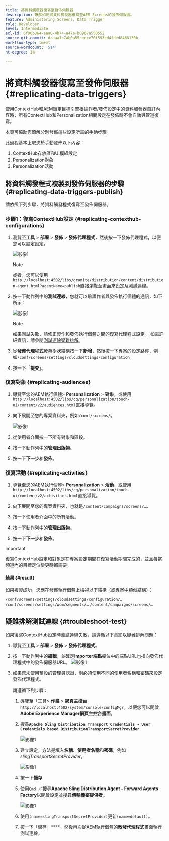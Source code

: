 ```yaml
---
title: 將資料觸發器復寫至發佈伺服器
description: 瞭解如何將資料觸發器復寫至AEM Screens的發佈伺服器。
feature: Administering Screens, Data Trigger
role: Developer
level: Intermediate
exl-id: 6f90b864-eaa0-4b74-a47e-b0967a550552
source-git-commit: dcaaa1c7ab0a55cecce70f593ed4fded8468130b
workflow-type: tm+mt
source-wordcount: '514'
ht-degree: 1%

---
```


# 將資料觸發器復寫至發佈伺服器 {#replicating-data-triggers}

使用ContextHub和AEM鎖定目標引擎根據作者/發佈設定中的資料觸發器自訂內容時，所有ContextHub和Personalization相關設定在發佈時不會自動與管道復寫。

本頁可協助您瞭解分別發佈這些設定所需的手動步驟。

此過程基本上取決於手動發佈以下內容：

1. ContextHub存放區和UI模組設定
1. Personalization對象
1. Personalization活動

## 將資料觸發程式複製到發佈伺服器的步驟 {#replicating-data-triggers-publish}

請依照下列步驟，將資料觸發程式復寫至發佈伺服器。

### 步驟1：復寫ContextHub設定 {#replicating-contexthub-configurations}

1. 瀏覽至&#x200B;**工具** > **部署** > **發佈** > **發佈代理程式**，然後按一下發佈代理程式，以便您可以設定設定。

   ![影像1](/help/user-guide/assets/replicating-triggers/replicating-triggers1.png)

   >[!NOTE]
   >
   >或者，您可以使用`http://localhost:4502/libs/granite/distribution/content/distribution-agent.html?agentName=publish`直接瀏覽至畫面來設定及測試連線。

1. 按一下動作列中的&#x200B;**測試連線**，您就可以驗證作者與發佈執行個體的通訊，如下所示：

   ![影像1](/help/user-guide/assets/replicating-triggers/replicating-triggers2.png)

   >[!NOTE]
   >
   >如果測試失敗，請修正製作和發佈執行個體之間的復寫代理程式設定。 如需詳細資訊，請參閱[測試連線疑難排解](/help/user-guide/replicating-data-triggers.md#troubleshoot-test)。

1. 從&#x200B;**發佈代理程式**&#x200B;熒幕樹狀結構按一下&#x200B;**新增**，然後按一下專案的設定路徑，例如`/conf/screens/settings/cloudsettings/configuration`。

1. 按一下「**提交**」。

### 復寫對象 {#replicating-audiences}

1. 導覽至您的AEM執行個體> **Personalization** > **對象**，或使用`http://localhost:4502/libs/cq/personalization/touch-ui/content/v2/audiences.html`直接導覽。

1. 向下展開至您的專案資料夾，例如`/conf/screens/`。

   ![影像1](/help/user-guide/assets/replicating-triggers/replicating-triggers10.png)

1. 從使用者介面按一下所有對象和區段。

1. 按一下動作列中的&#x200B;**管理出版物**。

1. 按一下&#x200B;**下一步**&#x200B;和&#x200B;**發佈**。

### 復寫活動 {#replicating-activities}

1. 導覽至您的AEM執行個體> **Personalization** > **活動**，或使用`http://localhost:4502/libs/cq/personalization/touch-ui/content/v2/activities.html`直接導覽。

1. 向下展開至您的專案資料夾，也就是`/content/campaigns/screens/…`。

1. 按一下使用者介面中的所有活動。

1. 按一下動作列中的&#x200B;**管理出版物**。

1. 按一下&#x200B;**下一步**&#x200B;和&#x200B;**發佈**。

>[!IMPORTANT]
>
>復寫ContextHub設定和對象是在專案設定期間在復寫活動期間完成的，並且每當頻道內的目標定位變更時都需要。

#### 結果 {#result}

如果複製成功，您應在發佈執行個體上檢視以下結構（或專案中類似結構）：

`/conf/screens/settings/cloudsettings/configuration/…`
`/conf/screens/settings/wcm/segments/…`
`/content/campaigns/screens/…`

## 疑難排解測試連線 {#troubleshoot-test}

如果復寫ContextHub設定時測試連線失敗，請遵循以下章節以疑難排解問題：

1. 導覽至&#x200B;**工具** > **部署** > **發佈** > **發佈代理程式**。

1. 按一下動作列中的&#x200B;**編輯**，並確定&#x200B;**Importer端點**欄位中的端點URL也指向發佈代理程式中的發佈伺服器URL。
   ![影像1](/help/user-guide/assets/replicating-triggers/replicating-triggers9.png)

1. 如果您未使用預設的管理員認證，則必須使用不同的使用者名稱和密碼來設定發佈代理程式。

   請遵循下列步驟：

   1. 導覽至「工具> **作業** > **網頁主控台** `http://localhost:4502/system/console/configMgr`，以便您可以開啟&#x200B;**Adobe Experience Manager網頁主控台畫面**。
   1. 搜尋&#x200B;**`Apache Sling Distribution Transport Credentials - User Credentials based DistributionTransportSecretProvider`**

      ![影像1](/help/user-guide/assets/replicating-triggers/replicating-triggers6.png)

   1. 建立設定，方法是填入&#x200B;**名稱**、**使用者名稱**&#x200B;和&#x200B;**密碼**，例如&#x200B;*slingTransportSecretProvider*。

      ![影像1](/help/user-guide/assets/replicating-triggers/replicating-triggers7.png)

   1. 按一下&#x200B;**儲存**
   1. 使用`Cmd +F`搜尋&#x200B;**Apache Sling Distribution Agent - Forward Agents Factory**&#x200B;以開啟設定並搜尋&#x200B;**傳輸機密提供者**。

      ![影像1](/help/user-guide/assets/replicating-triggers/replicating-triggers8.png)

   1. 使用`(name=slingTransportSecretProvider)`更新`(name=default)`。
   1. 按一下「儲存」****，然後再次從AEM執行個體的&#x200B;**散發代理程式**&#x200B;畫面執行測試連線。
